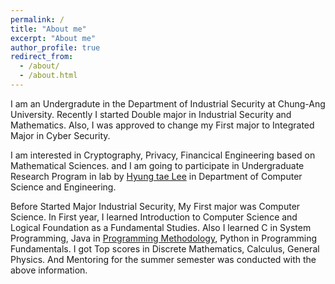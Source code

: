 ```yaml
---
permalink: /
title: "About me"
excerpt: "About me"
author_profile: true
redirect_from: 
  - /about/
  - /about.html
---
```


I am an Undergradute in the Department of Industrial Security at Chung-Ang University.
Recently I started Double major in Industrial Security and Mathematics. Also, I was approved to change my First major to Integrated Major in Cyber Security.

I am interested in Cryptography, Privacy, Financical Engineering based on Mathematical Sciences. and I am going to participate in Undergraduate Research Program in lab by [Hyung tae Lee](http://www.hyungtaelee.com/) in Department of Computer Science and Engineering.

Before Started Major Industrial Security, My First major was Computer Science. In First year, I learned Introduction to Computer Science and Logical Foundation as a Fundamental Studies. Also I learned C in System Programming, Java in [Programming Methodology](https://people.cs.ksu.edu/~schmidt/CIS200/home.html), Python in Programming Fundamentals. I got Top scores in Discrete Mathematics, Calculus, General Physics. And Mentoring for the summer semester was conducted with the above information.
